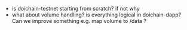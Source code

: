- is doichain-testnet starting from scratch? if not why
- what about volume handling? is everything logical in doichain-dapp? Can we improve something e.g. map volume to /data ? 